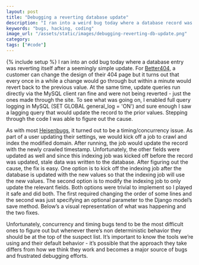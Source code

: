 ```yaml
---
layout: post
title: "Debugging a reverting database update"
description: "I ran into a weird bug today where a database record was updated but would sometimes revert back to older values. As with most Heisenbugs, this turned out to be a timing/concurrency issue."
keywords: "bugs, hacking, coding"
image_url: "/assets/static/images/debugging-reverting-db-update.png"
category:
tags: ["#code"]
---
```

{% include setup %}
I ran into an odd bug today where a database entry was reverting itself after a seemingly simple update. For <a href="http://better404.com">Better404</a>, a customer can change the design of their 404 page but it turns out that every once in a while a change would go through but within a minute would revert back to the previous value. At the same time, update queries run directly via the MySQL client ran fine and were not being reverted - just the ones made through the site. To see what was going on, I enabled full query logging in MySQL (SET GLOBAL general_log = 'ON') and sure enough I saw a lagging query that would update the record to the prior values. Stepping through the code I was able to figure out the cause.

As with most <a href="https://en.wikipedia.org/wiki/Heisenbug" target="_blank">Heisenbugs</a>, it turned out to be a timing/concurrency issue. As part of a user updating their settings, we would kick off a job to crawl and index the modified domain. After running, the job would update the record with the newly crawled timestamp. Unfortunately, the other fields were updated as well and since this indexing job was kicked off before the record was updated, stale data was written to the database. After figuring out the cause, the fix is easy. One option is to kick off the indexing job after the database is updated with the new values so that the indexing job will use the new values. The second option is to modify the indexing job to only update the relevant fields. Both options were trivial to implement so I played it safe and did both. The first required changing the order of some lines and the second was just specifying an optional parameter to the Django model’s save method. Below’s a visual representation of what was happening and the two fixes.

<amp-img src="{{ IMG_PATH }}debugging-reverting-db-update.png" alt="Debugging a reverting database update"  width="968" height="511" layout="responsive"></amp-img>

Unfortunately, concurrency and timing bugs tend to be the most difficult ones to figure out but whenever there’s non deterministic behavior they should be at the top of the suspect list. It’s important to know the tools we’re using and their default behavior - it’s possible that the approach they take differs from how we think they work and becomes a major source of bugs and frustrated debugging efforts.